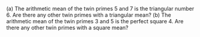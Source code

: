 (a) The arithmetic mean of the twin primes 5 and 7 is the triangular number 6. Are there any other twin primes with a triangular mean?
(b) The arithmetic mean of the twin primes 3 and 5 is the perfect square 4. Are there any other twin primes with a square mean?